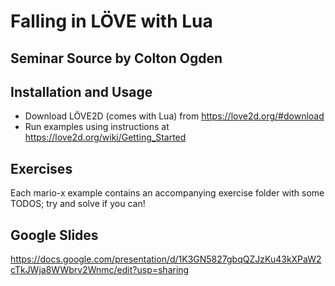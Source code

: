 Falling in LÖVE with Lua
========================

Seminar Source by Colton Ogden
-----------------------

Installation and Usage
----------------------

* Download LÖVE2D (comes with Lua) from https://love2d.org/#download
* Run examples using instructions at https://love2d.org/wiki/Getting_Started

Exercises
---------

Each mario-x example contains an accompanying exercise folder with some TODOS;
try and solve if you can!

Google Slides
------
https://docs.google.com/presentation/d/1K3GN5827gbqQZJzKu43kXPaW2cTkJWja8WWbrv2Wnmc/edit?usp=sharing
